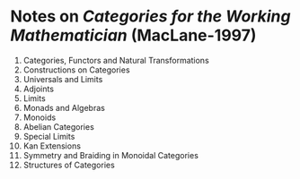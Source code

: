 Notes on *Categories for the Working Mathematician* (MacLane-1997)
==================================================================
1. Categories, Functors and Natural Transformations
2. Constructions on Categories
3. Universals and Limits
4. Adjoints
5. Limits
6. Monads and Algebras
7. Monoids
8. Abelian Categories
9. Special Limits
10. Kan Extensions
11. Symmetry and Braiding in Monoidal Categories
12. Structures of Categories
